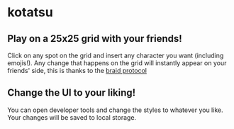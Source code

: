 # kotatsu

## Play on a 25x25 grid with your friends! 
Click on any spot on the grid and insert any character you want (including emojis!). Any change that happens on the grid will instantly appear on your friends' side, this is thanks to the [braid protocol](https://braid.org)

## Change the UI to your liking!
You can open developer tools and change the styles to whatever you like. Your changes will be saved to local storage.
